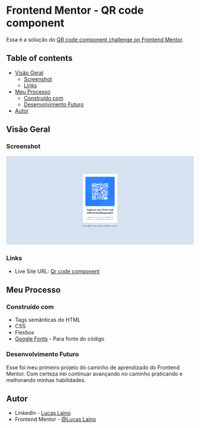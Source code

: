 # Frontend Mentor - QR code component 

Essa é a solução do [QR code component challenge on Frontend Mentor](https://www.frontendmentor.io/challenges/qr-code-component-iux_sIO_H). 

## Table of contents

- [Visão Geral](#Visão-geral)
  - [Screenshot](#screenshot)
  - [Links](#links)
- [Meu Processo](#meu-processo)
  - [Construído com](#Construído-com)
  - [Desenvolvimento Futuro](#desenvolvimento-futuro)
- [Autor](#autor)

## Visão Geral

### Screenshot

![](/src/image/qr-code-card.png)

### Links

- Live Site URL: [Qr code component](https://lucaslaino.github.io/front-end-mentor-qr-code-component/)

## Meu Processo

### Construído com

- Tags semânticas do HTML
- CSS
- Flexbox
- [Google Fonts](https://fonts.google.com/) - Para fonte do código


### Desenvolvimento Futuro

Esse foi meu primeiro projeto do caminho de aprendizado do Frontend Mentor. Com certeza irei continuar avançando no caminho praticando e melhorando minhas habilidades.

## Autor

- LinkedIn - [Lucas Laino](https://www.linkedin.com/in/lucaslaino/)
- Frontend Mentor - [@Lucas Laino](https://www.frontendmentor.io/home)
